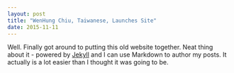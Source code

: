 ```yaml
---
layout: post
title: "WenHung Chiu, Taiwanese, Launches Site"
date: 2015-11-11
---
```


Well. Finally got around to putting this old website together. Neat thing about it - powered by [Jekyll](http://jekyllrb.com) and I can use Markdown to author my posts. It actually is a lot easier than I thought it was going to be.
